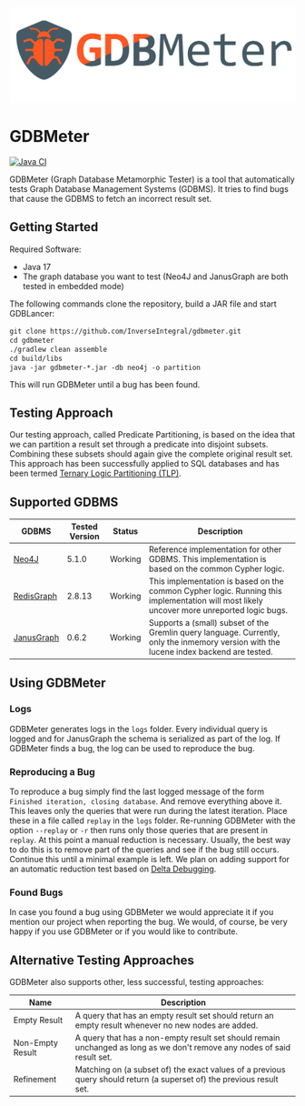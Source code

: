 ![GDBMeter logo](gdbmeter.png)
# GDBMeter

[![Java CI](https://github.com/InverseIntegral/gdbmeter/actions/workflows/gradle.yml/badge.svg)](https://github.com/InverseIntegral/gdbmeter/actions/workflows/gradle.yml)

GDBMeter (Graph Database Metamorphic Tester) is a tool that automatically tests Graph Database Management Systems (GDBMS).
It tries to find bugs that cause the GDBMS to fetch an incorrect result set.

## Getting Started

Required Software:
- Java 17
- The graph database you want to test (Neo4J and JanusGraph are both tested in embedded mode)

The following commands clone the repository, build a JAR file and start GDBLancer:
```
git clone https://github.com/InverseIntegral/gdbmeter.git
cd gdbmeter
./gradlew clean assemble
cd build/libs
java -jar gdbmeter-*.jar -db neo4j -o partition
```
This will run GDBMeter until a bug has been found.

## Testing Approach

Our testing approach, called Predicate Partitioning, is based on the idea that we can partition a result set through
a predicate into disjoint subsets. Combining these subsets should again give the complete original result set. This
approach has been successfully applied to SQL databases and has been termed [Ternary Logic Partitioning
(TLP)](https://www.manuelrigger.at/preprints/TLP.pdf).

## Supported GDBMS

| **GDBMS**                                              | Tested Version | **Status** | **Description**                                                                                                                           |
|--------------------------------------------------------|----------------|------------|-------------------------------------------------------------------------------------------------------------------------------------------|
| [Neo4J](https://github.com/neo4j/neo4j)                | 5.1.0          | Working    | Reference implementation for other GDBMS. This implementation is based on the common Cypher logic.                                        |
| [RedisGraph](https://github.com/RedisGraph/RedisGraph) | 2.8.13         | Working    | This implementation is based on the common Cypher logic. Running this implementation will most likely uncover more unreported logic bugs. |
| [JanusGraph](https://github.com/JanusGraph/janusgraph) | 0.6.2          | Working    | Supports a (small) subset of the Gremlin query language. Currently, only the inmemory version with the lucene index backend are tested.   |

## Using GDBMeter

### Logs

GDBMeter generates logs in the `logs` folder. Every individual query is logged and for JanusGraph the schema is serialized as part of the log.
If GDBMeter finds a bug, the log can be used to reproduce the bug.

### Reproducing a Bug

To reproduce a bug simply find the last logged message of the form `Finished iteration, closing database`. And remove everything above it.
This leaves only the queries that were run during the latest iteration. Place these in a file called `replay` in the `logs` folder.
Re-running GDBMeter with the option `--replay` or `-r` then runs only those queries that are present in `replay`.
At this point a manual reduction is necessary. Usually, the best way to do this is to remove part of the queries and see if the bug still occurs.
Continue this until a minimal example is left. We plan on adding support for an automatic reduction test based on [Delta Debugging](https://en.wikipedia.org/wiki/Delta_debugging).

### Found Bugs

In case you found a bug using GDBMeter we would appreciate it if you mention our project when reporting the bug.
We would, of course, be very happy if you use GDBMeter or if you would like to contribute.

## Alternative Testing Approaches

GDBMeter also supports other, less successful, testing approaches:

| **Name**         | **Description**                                                                                                                                             |
|------------------|-------------------------------------------------------------------------------------------------------------------------------------------------------------|
| Empty Result     | A query that has an empty result set should return an empty result whenever no new nodes are added.                                                         |
| Non-Empty Result | A query that has a non-empty result set should remain unchanged as long as we don't remove any nodes of said result set.                                    |
| Refinement       | Matching on (a subset of) the exact values of a previous query should return (a superset of) the previous result set.                                       |

